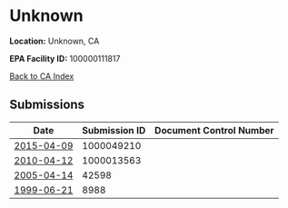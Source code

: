 # Unknown

**Location:** Unknown, CA

**EPA Facility ID:** 100000111817

[Back to CA Index](../../index.md)

## Submissions

| Date | Submission ID | Document Control Number |
|------|--------------|-------------------------|
| [2015-04-09](submissions/1000049210.md) | 1000049210 |  |
| [2010-04-12](submissions/1000013563.md) | 1000013563 |  |
| [2005-04-14](submissions/42598.md) | 42598 |  |
| [1999-06-21](submissions/8988.md) | 8988 |  |
